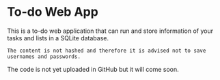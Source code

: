 # To-do Web App
This is a to-do web application that can run and store information of your tasks and lists in a SQLite database. 
```
The content is not hashed and therefore it is advised not to save usernames and passwords.
```
The code is not yet uploaded in GitHub but it will come soon. 
